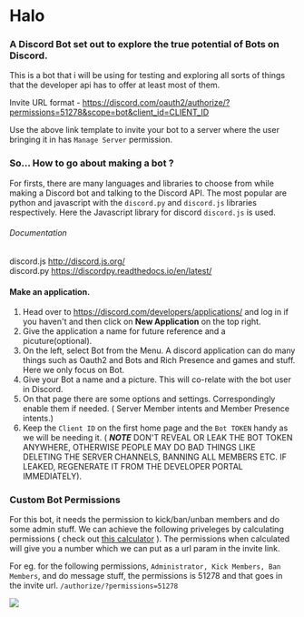 # Halo

### A Discord Bot set out to explore the true potential of Bots on Discord.

This is a bot that i will be using for testing and exploring all sorts of things that the developer api has to offer at least most of them.

Invite URL format - https://discord.com/oauth2/authorize/?permissions=51278&scope=bot&client_id=CLIENT_ID

Use the above link template to invite your bot to a server where the user bringing it in has `Manage Server` permission.

### So... How to go about making a bot ?

For firsts, there are many languages and libraries to choose from while making a Discord bot and talking to the Discord API. The most popular are python and javascript with the `discord.py` and `discord.js` libraries respectively.
Here the Javascript library for discord `discord.js` is used.

###### Documentation

discord.js http://discord.js.org/  
discord.py https://discordpy.readthedocs.io/en/latest/

#### Make an application.

1. Head over to https://discord.com/developers/applications/ and log in if you haven't and then click on **New Application** on the top right.
2. Give the application a name for future reference and a picuture(optional).
3. On the left, select Bot from the Menu. A discord application can do many things such as Oauth2 and Bots and Rich Presence and games and stuff. Here we only focus on Bot.
4. Give your Bot a name and a picture. This will co-relate with the bot user in Discord.
5. On that page there are some options and settings. Correspondingly enable them if needed. ( Server Member intents and Member Presence intents.)
6. Keep the `Client ID` on the first home page and the `Bot TOKEN` handy as we will be needing it. ( **_NOTE_** DON'T REVEAL OR LEAK THE BOT TOKEN ANYWHERE, OTHERWISE PEOPLE MAY DO BAD THINGS LIKE DELETING THE SERVER CHANNELS, BANNING ALL MEMBERS ETC. IF LEAKED, REGENERATE IT FROM THE DEVELOPER PORTAL IMMEDIATELY).

### Custom Bot Permissions

For this bot, it needs the permission to kick/ban/unban members and do some admin stuff. We can achieve the following priveleges by calculating permissions ( check out [this calculator](https://finitereality.github.io/permissions-calculator/?v=0) ). The permissions when calculated will give you a number which we can put as a url param in the invite link.

For eg. for the following permissions, `Administrator, Kick Members, Ban Members`, and do message stuff, the permissions is 51278 and that goes in the invite url. `/authorize/?permissions=51278`

![](https://i.imgur.com/tnidoK3.png)
